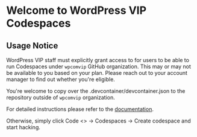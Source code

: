 # Welcome to WordPress VIP Codespaces

## Usage Notice

WordPress VIP staff must explicitly grant access to for users to be able to run Codespaces under `wpcomvip` GitHub organization. This may or may not be available to you based on your plan. Please reach out to your account manager to find out whether you're eligible.

You're welcome to copy over the .devcontainer/devcontainer.json to the repository outside of `wpcomvip` organization.

For detailed instructions please refer to the [documentation](https://docs.wpvip.com/technical-references/developing-with-github-codespaces/).

Otherwise, simply click Code <> -> Codespaces -> Create codespace and start hacking.
